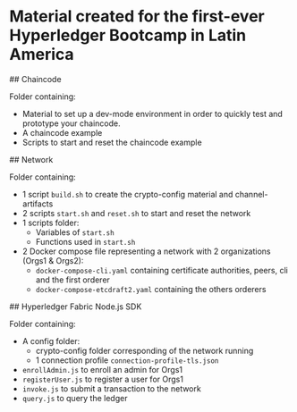# Material created for the first-ever Hyperledger Bootcamp in Latin America

## Chaincode

Folder containing:

* Material to set up a dev-mode environment in order to quickly test and prototype your chaincode.
* A chaincode example
* Scripts to start and reset the chaincode example

## Network

Folder containing:

* 1 script `build.sh` to create the crypto-config material and channel-artifacts
* 2 scripts `start.sh` and `reset.sh` to start and reset the network
* 1 scripts folder:
  * Variables of `start.sh`
  * Functions used in `start.sh`
* 2 Docker compose file representing a network with 2 organizations (Orgs1 & Orgs2):
  * `docker-compose-cli.yaml` containing certificate authorities, peers, cli and the first orderer
  * `docker-compose-etcdraft2.yaml` containing the others orderers

## Hyperledger Fabric Node.js SDK

Folder containing:

* A config folder:
  * crypto-config folder corresponding of the network running
  * 1 connection profile `connection-profile-tls.json`
* `enrollAdmin.js` to enroll an admin for Orgs1
* `registerUser.js` to register a user for Orgs1
* `invoke.js` to submit a transaction to the network
* `query.js` to query the ledger
